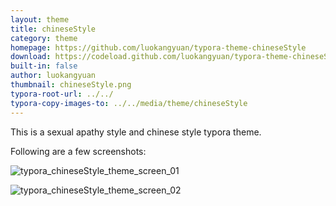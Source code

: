 ```yaml
---
layout: theme
title: chineseStyle 
category: theme
homepage: https://github.com/luokangyuan/typora-theme-chineseStyle
download: https://codeload.github.com/luokangyuan/typora-theme-chineseStyle/zip/master
built-in: false
author: luokangyuan
thumbnail: chineseStyle.png
typora-root-url: ../../
typora-copy-images-to: ../../media/theme/chineseStyle
---
```


This is a sexual apathy style and chinese style typora theme.

Following are a few screenshots:

![typora_chineseStyle_theme_screen_01](/media/theme/vue/typora_chineseStyle_theme_screen_01.png)

![typora_chineseStyle_theme_screen_02](/media/theme/vue/typora_chineseStyle_theme_screen_02.png)
